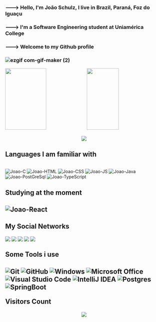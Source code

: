 <h3>---> Hello, I'm João Schulz, I live in Brazil,  Paraná, Foz do Iguaçu <h3>
<h3>---> I'm a Software Engineering student at Uniamérica College<h3>
<h3>---> Welcome to my Github profile <h3>

![ezgif com-gif-maker (2)](https://user-images.githubusercontent.com/99768538/188994855-caf9505e-b1b3-46a7-8e2a-9b344675ad3c.gif)

<div display = "flex">
  <img width="51%" height="197px" src="https://github-readme-stats.vercel.app/api?username=JoaoSchulz&show_icons=true&theme=highcontrast&include_all_commits=true&count_private=true"/>
  <img width="45%" height="197px" src="https://github-readme-stats.vercel.app/api/top-langs/?username=JoaoSchulz&layout=compact&langs_count=7&theme=highcontrast"/>
</div>
<p align="center">
  <img src="https://github-profile-trophy.vercel.app/?username=JoaoSchulz&theme=chalk&row=2&no-bg=true&column=3&margin-w=15&margin-h=15" />
</p>
  <h2>Languages I am familiar with</h2>
<div>
  <div style="display: inline_block"><br>
  <img alt="Joao-C" src="https://img.shields.io/badge/C-00599C?style=for-the-badge&logo=c&logoColor=white">
  <img alt="Joao-HTML" src="https://img.shields.io/badge/HTML-239120?style=for-the-badge&logo=html5&logoColor=white">
  <img alt="Joao-CSS" src="https://img.shields.io/badge/CSS-239120?&style=for-the-badge&logo=css3&logoColor=white">
  <img alt="Joao-JS" src="https://img.shields.io/badge/JavaScript-F7DF1E?style=for-the-badge&logo=javascript&logoColor=black">
  <img alt="Joao-Java" src="https://img.shields.io/badge/Java-ED8B00?style=for-the-badge&logo=java&logoColor=white">
  <img alt="Joao-PostGreSql" src="https://img.shields.io/badge/PostgreSQL-316192?style=for-the-badge&logo=postgresql&logoColor=white">
  <img alt="Joao-TypeScript" src="https://img.shields.io/badge/typescript-%23007ACC.svg?style=for-the-badge&logo=typescript&logoColor=white">
</div>
<h2>Studying at the moment<h2>
  <div>
    <img alt="Joao-React" src="https://img.shields.io/badge/React-20232A?style=for-the-badge&logo=react&logoColor=61DAFB">
  </div>
 <h2>My Social Networks</h2>
  
  <div>
    <a href="https://www.facebook.com/joao.schulzdealmeida" target="_blank"><img src="https://img.shields.io/badge/Facebook-1877F2?style=for-the-badge&logo=facebook&logoColor=white" align="center"></a>
    <a href="https://twitter.com/JoaoGSchulz1" target="_blank"><img src="https://img.shields.io/badge/Twitter-%231DA1F2.svg?style=for-the-badge&logo=Twitter&logoColor=white"align ="center"></a>
    <a href="https://www.instagram.com/joaogschulz/" target="_blank"><img src="https://img.shields.io/badge/-Instagram-%23E4405F?style=for-the-badge&logo=instagram&logoColor=white" align="center"></a>
    <a href="https://www.linkedin.com/in/jo%C3%A3o-guilherme-almeida-171b22239/" target="_blank"><img src="https://img.shields.io/badge/-LinkedIn-%230077B5?style=for-the-badge&logo=linkedin&logoColor=white" align="center"></a>  
    <a href="https://stackoverflow.com/users/19944974/jo%c3%a3o-guilherme-almeida" target="_blank"><img src="https://img.shields.io/badge/Stack_Overflow-FE7A16?    style=for-the-badge&logo=stack-overflow&logoColor=white" align="center"></a>
  </div>
  
  <h2>Some Tools i use<h2>
    
  ![Git](https://img.shields.io/badge/git-%23F05033.svg?style=for-the-badge&logo=git&logoColor=white)
  ![GitHub](https://img.shields.io/badge/github-%23121011.svg?style=for-the-badge&logo=github&logoColor=white)
  ![Windows](https://img.shields.io/badge/Windows-0078D6?style=for-the-badge&logo=windows&logoColor=white)
  ![Microsoft Office](https://img.shields.io/badge/Microsoft_Office-D83B01?style=for-the-badge&logo=microsoft-office&logoColor=white)
  ![Visual Studio Code](https://img.shields.io/badge/Visual%20Studio%20Code-0078d7.svg?style=for-the-badge&logo=visual-studio-code&logoColor=white)
  ![IntelliJ IDEA](https://img.shields.io/badge/IntelliJIDEA-000000.svg?style=for-the-badge&logo=intellij-idea&logoColor=white)
  ![Postgres](https://img.shields.io/badge/postgres-%23316192.svg?style=for-the-badge&logo=postgresql&logoColor=white)
  ![SpringBoot](https://img.shields.io/badge/Spring_Boot-F2F4F9?style=for-the-badge&logo=spring-boot)

<p align="centre"><b>Visitors Count</b></p>  
<p align="center"><img src="https://profile-counter.glitch.me/{JoaoSchulz}/count.svg" /></p> 
